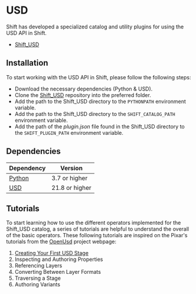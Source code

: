 # USD

Shift has developed a specialized catalog and utility plugins for using the USD API in Shift. 

* [Shift_USD](https://github.com/Inbibo/Shift_USD)

## Installation

To start working with the USD API in Shift, please follow the following steps:

* Download the necessary dependencies (Python & USD).
* Clone the [Shift_USD](https://github.com/Inbibo/Shift_USD) repository into the preferred folder.
* Add the path to the Shift_USD directory to the `PYTHONPATH` environment variable.
* Add the path to the Shift_USD directory to the `SHIFT_CATALOG_PATH` environment variable.
* Add the path of the *plugin.json* file found in the Shift_USD directory to the `SHIFT_PLUGIN_PATH` environment variable.

## Dependencies
| **Dependency**                                           | **Version**    |
| -------------------------------------------------------- | -------------- |
| [Python](https://www.python.org/download/releases/3.0/)  | 3.7 or higher  |
| [USD](https://pypi.org/project/usd-core/)                | 21.8 or higher |

<!-- ##Plugins

TODO #43
This section is reserved to USD Plugins information 

### Examples
This section is reserved to an example video of how to use USD resources.
 -->

## Tutorials

To start learning how to use the different operators implemented for the Shift_USD catalog, a series of tutorials are helpful to understand the overall of the basic operators. These following tutorials are inspired on the Pixar's tutorials from the [OpenUsd](https://openusd.org/release/tut_usd_tutorials.html) project webpage:

1. [Creating Your First USD Stage](usd_tutorials/usd_tutorial_01.md)
2. Inspecting and Authoring Properties
3. Referencing Layers
4. Converting Between Layer Formats
5. Traversing a Stage
6. Authoring Variants